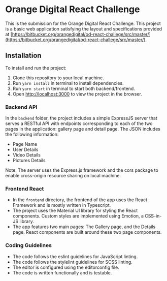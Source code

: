 # Orange Digital React Challenge

This is the submission for the Orange Digital React Challenge. This project is a basic web application satisfying the layout and specifications provided at [https://bitbucket.org/orangedigital/od-react-challege/src/master/](https://bitbucket.org/orangedigital/od-react-challege/src/master/).

## Installation

To install and run the project:

1. Clone this repository to your local machine.
2. Run `yarn install` in terminal to install dependencies.
3. Run `yarn start` in terminal to start both backend/frontend.
4. Open [http://localhost:3000](http://localhost:3000) to view the project in the browser.

### Backend API

In the `backend` folder, the project includes a simple ExpressJS server that serves a RESTful API with endpoints corresponding to each of the two pages in the application: gallery page and detail page. The JSON includes the following information:

* Page Name
* User Details
* Video Details
* Pictures Details

Note: The server uses the Express.js framework and the cors package to enable cross-origin resource sharing on local machine.

### Frontend React
* In the `frontend` directory, the frontend of the app uses the React Framework and is mostly written in Typescript.
* The project uses the Material UI library for styling the React components. Custom styles are implemented using Emotion, a CSS-in-JS library.
* The app features two main pages: The Gallery page, and the Details page. React components are built around these two page components.

### Coding Guidelines

* The code follows the eslint guidelines for JavaScript linting.
* The code follows the stylelint guidelines for SCSS linting.
* The editor is configured using the editorconfig file.
* The code is written functionally and is testable.


